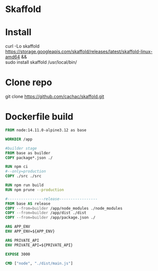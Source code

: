 # Skaffold <!-- omit in toc -->

# Install
curl -Lo skaffold https://storage.googleapis.com/skaffold/releases/latest/skaffold-linux-amd64 && \
sudo install skaffold /usr/local/bin/

# Clone repo
git clone https://github.com/cachac/skaffold.git

# Dockerfile build

```dockerfile
FROM node:14.11.0-alpine3.12 as base

WORKDIR /app

#builder stage
FROM base as builder
COPY package*.json ./

RUN npm ci
#--only=production
COPY ./src ./src

RUN npm run build
RUN npm prune --production

#----------------release-----------------
FROM base AS release
COPY --from=builder /app/node_modules ./node_modules
COPY --from=builder /app/dist ./dist
COPY --from=builder /app/package.json ./

ARG APP_ENV
ENV APP_ENV=${APP_ENV}

ARG PRIVATE_API
ENV PRIVATE_API=${PRIVATE_API}

EXPOSE 3000

CMD ["node", "./dist/main.js"]
```

